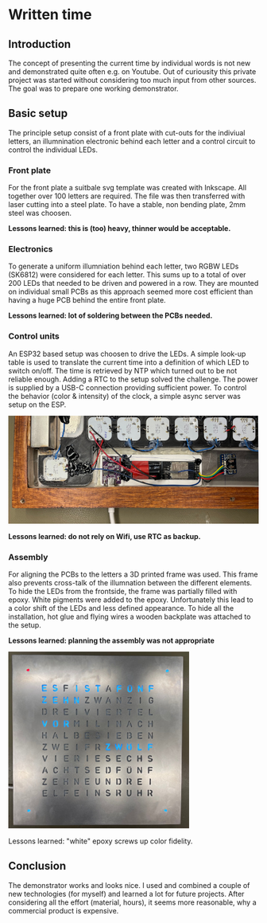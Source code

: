 # Written time

## Introduction

The concept of presenting the current time by individual words is not new and demonstrated quite often e.g. on Youtube. Out of curiousity this private project was started without considering too much input from other sources. The goal was to prepare one working demonstrator. 

## Basic setup

The principle setup consist of a front plate with cut-outs for the indiviual letters, an illumnination electronic behind each letter and a control circuit to control the individual LEDs.

### Front plate
For the front plate a suitbale svg template was created with Inkscape. All together over 100 letters are required. The file was then transferred with laser cutting into a steel plate. To have a stable, non bending plate, 2mm steel was choosen.

**Lessons learned: this is (too) heavy, thinner would be acceptable.**

### Electronics
To generate a uniform illumniation behind each letter, two RGBW LEDs (SK6812) were considered for each letter. This sums up to a total of over 200 LEDs that needed to be driven and powered in a row. They are mounted on individual small PCBs as this approach seemed more cost efficient than having a huge PCB behind the entire front plate. 

**Lessons learned: lot of soldering between the PCBs needed.**

### Control units
An ESP32 based setup was choosen to drive the LEDs. A simple look-up table is used to translate the current time into a definition of which LED to switch on/off. The time is retrieved by NTP which turned out to be not reliable enough. Adding a RTC to the setup solved the challenge. The power is supplied by a USB-C connection providing sufficient power. To control the behavior (color & intensity) of the clock, a simple async server was setup on the ESP. 

![Controls](images/control.jpg)

**Lessons learned: do not rely on Wifi, use RTC as backup.**

### Assembly
For aligning the PCBs to the letters a 3D printed frame was used. This frame also prevents cross-talk of the illumnation between the different elements. To hide the LEDs from the frontside, the frame was partially filled with epoxy. White pigments were added to the epoxy. Unfortunately this lead to a color shift of the LEDs and less defined appearance. To hide all the installation, hot glue and flying wires a wooden backplate was attached to the setup.

**Lessons learned: planning the assembly was not appropriate**

![Backside](images/frontside.jpg)

Lessons learned: "white" epoxy screws up color fidelity.

## Conclusion
The demonstrator works and looks nice. I used and combined a couple of new technologies (for myself) and learned a lot for future projects. After considering all the effort (material, hours), it seems more reasonable, why a commercial product is expensive.